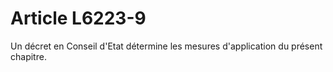 # Article L6223-9

Un décret en Conseil d'Etat détermine les mesures d'application du présent chapitre.
